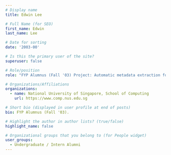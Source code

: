 ```yaml
---
# Display name
title: Edwin Lee

# Full Name (for SEO) 
first_name: Edwin
last_name: Lee

# Date for sorting
date: '2003-00'

# Is this the primary user of the site?
superuser: false

# Role/position
role: "FYP Alumnus (Fall '03) Project: Automatic metadata extraction for the web"

# Organizations/Affiliations
organizations:
  - name: National University of Singapore, School of Computing
    url: https://www.comp.nus.edu.sg

# Short bio (displayed in user profile at end of posts)
bio: FYP Alumnus (Fall '03). 

# Highlight the author in author lists? (true/false)
highlight_name: false

# Organizational groups that you belong to (for People widget)
user_groups:
  - Undergraduate / Intern Alumni
---
```

